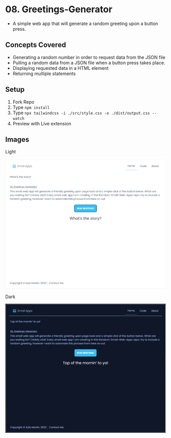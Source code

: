# 08. Greetings-Generator

- A simple web app that will generate a random greeting upon a button press.

## Concepts Covered

- Generating a random number in order to request data from the JSON file
- Pulling a random data from a JSON file when a button press takes place.
- Displaying requested data in a HTML element
- Returning multiple statements

## Setup

1. Fork Repo
2. Type `npm install`
3. Type `npx tailwindcss -i ./src/style.css -o ./dist/output.css --watch`
4. Preview with Live extension

## Images

Light

![Alt text](https://raw.githubusercontent.com/Thesnowmanndev/Random-Small-Web-Apps/Greetings-Generator/08.%20Greetings-Generator/images/light.png "Light Theme")

Dark

![Alt text](https://raw.githubusercontent.com/Thesnowmanndev/Random-Small-Web-Apps/Greetings-Generator/08.%20Greetings-Generator/images/dark.png "Dark Theme")
